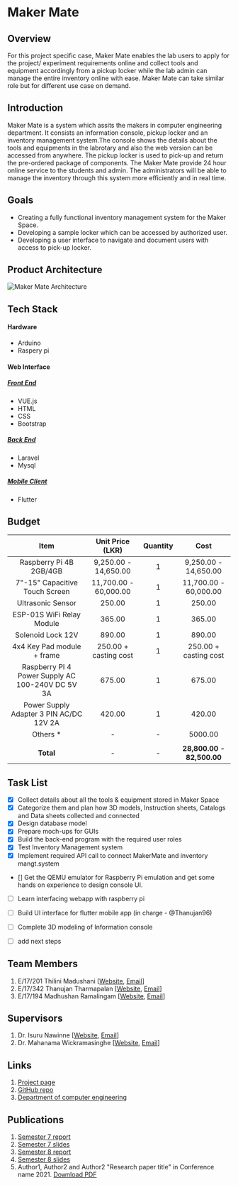 
[//]: # "Please refer the instructions in below URL for the configurations"
[//]: # "https://projects.ce.pdn.ac.lk/docs/how-to-add-a-project"

# Maker Mate

## Overview
For this project specific case, Maker Mate enables the lab users to apply for the project/ experiment requirements online and collect tools and equipment accordingly from a pickup locker while the lab admin can manage the entire inventory online with ease. Maker Mate can take similar role but for different use case on demand.

## Introduction
Maker Mate is a system which assits the makers in computer engineering department. It consists an information console, pickup locker and an inventory management system.The console shows the details about the tools and equipments in the labrotary and also the web version can be accessed from anywhere. The pickup locker is used to pick-up and return the pre-ordered package of components. The Maker Mate provide 24 hour online service to the students and admin. The administrators will be able to manage the inventory through this system more efficiently and in real time.

## Goals
* Creating a fully functional inventory management system for the Maker Space.
* Developing a sample locker which can be accessed by authorized user. 
* Developing a user interface to navigate and document users with access to pick-up locker.

## Product Architecture

![Maker Mate Architecture](docs/assets/img/animations/product-architecture.gif)


## Tech Stack

#### Hardware
* Arduino
* Raspery pi

#### Web Interface
##### <u>Front End</u>
* VUE.js
* HTML
* CSS
* Bootstrap
##### <u>Back End</u>
* Laravel
* Mysql
##### <u>Mobile Client</u>
* Flutter

## Budget

|    Item                                           | Unit Price (LKR)           | Quantity  |  Cost                      |
| :---------:                                       | :--------------:           | :----:    | :----:                     |
| Raspberry Pi 4B 2GB/4GB                           |9,250.00 - 14,650.00        |    1      |9,250.00 - 14,650.00        |      
| 7"-15" Capacitive Touch Screen                    |11,700.00 - 60,000.00       |    1      |11,700.00 - 60,000.00       |
| Ultrasonic Sensor                                 |250.00 	                   |    1 	   |250.00 	                    |
| ESP-01S WiFi Relay Module                         |365.00                      |    1      |365.00                      | 
| Solenoid Lock 12V                                 |890.00                      |    1      |890.00                      |
| 4x4 Key Pad module + frame                        |250.00 + casting cost       |    1      |250.00 + casting cost       |
| Raspberry PI 4 Power Supply AC 100-240V DC 5V 3A  |675.00                      |    1      |675.00                      |
| Power Supply Adapter 3 PIN AC/DC 12V 2A           |420.00                      |    1      |420.00                      |
| Others *                                          |-                           |    -      |5000.00                     |
|                                                   |                            |           |                            |
| **Total**                                         |-                           |    -      |**28,800.00 - 82,500.00**   |

## Task List

- [x] Collect details about all the tools & equipment stored in Maker Space
- [x] Categorize them and plan how 3D models, Instruction sheets, Catalogs and Data sheets collected and connected
- [x] Design database model
- [x] Prepare moch-ups for GUIs
- [x] Build the back-end program with the required user roles
- [x] Test Inventory Management system
- [x] Implement required API call to connect MakerMate and inventory mangt.system
- [] Get the QEMU emulator for Raspberry Pi emulation and get some hands on experience to design console UI.
- [ ] Learn interfacing webapp with raspberry pi
- [ ] Build UI interface for flutter mobile app (in charge - @Thanujan96)
- [ ] Complete 3D modeling of Information console

- [ ] add next steps

## Team Members

1. E/17/201 Thilini Madushani [[Website](http://www.thilini98.me/), [Email](mailto:e17201@eng.pdn.ac.lk)]
2. E/17/342 Thanujan Tharmapalan [[Website](https://github.com/thanujan96), [Email](mailto:e17342@eng.pdn.ac.lk)]
3. E/17/194 Madhushan Ramalingam [[Website](https://www.drmadhushan.me/), [Email](mailto:drmadhushan@gmail.com)]

## Supervisors
1. Dr. Isuru Nawinne [[Website](http://www.ce.pdn.ac.lk/academic-staff/isuru-nawinne/), [Email](mailto:isurunawinne@eng.pdn.ac.lk)]
2. Dr. Mahanama Wickramasinghe [[Website](http://www.ce.pdn.ac.lk/2021/05/02/dr-mahanama-wickramasinghe/), [Email](mailto:mahanamaw@eng.pdn.ac.lk)]

## Links
1. [Project page](https://cepdnaclk.github.io/e17-3yp-maker-mate)
2. [GitHub repo](https://github.com/cepdnaclk/e17-3yp-maker-mate)
3. [Department of computer engineering](http://ce.pdn.ac.lk)

## Publications
1. [Semester 7 report](https://cepdnaclk.github.io/e17-3yp-maker-mate)
2. [Semester 7 slides](https://cepdnaclk.github.io/e17-3yp-maker-mate)
3. [Semester 8 report](https://cepdnaclk.github.io/e17-3yp-maker-mate)
4. [Semester 8 slides](https://cepdnaclk.github.io/e17-3yp-maker-mate)
5. Author1, Author2 and Author2 "Research paper title" in Conference name 2021. [Download PDF ](https://cepdnaclk.github.io/e17-3yp-maker-mate)
